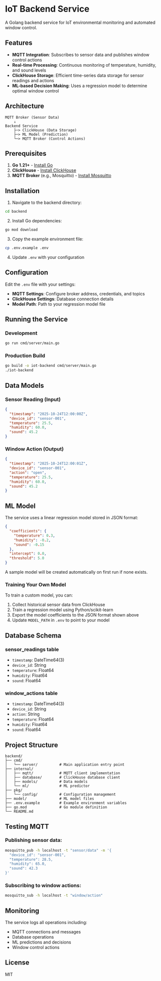 # IoT Backend Service

A Golang backend service for IoT environmental monitoring and automated window control.

## Features

- **MQTT Integration**: Subscribes to sensor data and publishes window control actions
- **Real-time Processing**: Continuous monitoring of temperature, humidity, and sound levels
- **ClickHouse Storage**: Efficient time-series data storage for sensor readings and actions
- **ML-based Decision Making**: Uses a regression model to determine optimal window control

## Architecture

```
MQTT Broker (Sensor Data)
    ↓
Backend Service
    ├─> ClickHouse (Data Storage)
    ├─> ML Model (Prediction)
    └─> MQTT Broker (Control Actions)
```

## Prerequisites

1. **Go 1.21+** - [Install Go](https://golang.org/doc/install)
2. **ClickHouse** - [Install ClickHouse](https://clickhouse.com/docs/en/install)
3. **MQTT Broker** (e.g., Mosquitto) - [Install Mosquitto](https://mosquitto.org/download/)

## Installation

1. Navigate to the backend directory:
```bash
cd backend
```

2. Install Go dependencies:
```bash
go mod download
```

3. Copy the example environment file:
```bash
cp .env.example .env
```

4. Update `.env` with your configuration

## Configuration

Edit the `.env` file with your settings:

- **MQTT Settings**: Configure broker address, credentials, and topics
- **ClickHouse Settings**: Database connection details
- **Model Path**: Path to your regression model file

## Running the Service

### Development

```bash
go run cmd/server/main.go
```

### Production Build

```bash
go build -o iot-backend cmd/server/main.go
./iot-backend
```

## Data Models

### Sensor Reading (Input)

```json
{
  "timestamp": "2025-10-24T12:00:00Z",
  "device_id": "sensor-001",
  "temperature": 25.5,
  "humidity": 60.0,
  "sound": 45.2
}
```

### Window Action (Output)

```json
{
  "timestamp": "2025-10-24T12:00:01Z",
  "device_id": "sensor-001",
  "action": "open",
  "temperature": 25.5,
  "humidity": 60.0,
  "sound": 45.2
}
```

## ML Model

The service uses a linear regression model stored in JSON format:

```json
{
  "coefficients": {
    "temperature": 0.3,
    "humidity": -0.2,
    "sound": -0.15
  },
  "intercept": 0.0,
  "threshold": 5.0
}
```

A sample model will be created automatically on first run if none exists.

### Training Your Own Model

To train a custom model, you can:

1. Collect historical sensor data from ClickHouse
2. Train a regression model using Python/scikit-learn
3. Export the model coefficients to the JSON format shown above
4. Update `MODEL_PATH` in `.env` to point to your model

## Database Schema

### sensor_readings table

- `timestamp`: DateTime64(3)
- `device_id`: String
- `temperature`: Float64
- `humidity`: Float64
- `sound`: Float64

### window_actions table

- `timestamp`: DateTime64(3)
- `device_id`: String
- `action`: String
- `temperature`: Float64
- `humidity`: Float64
- `sound`: Float64

## Project Structure

```
backend/
├── cmd/
│   └── server/          # Main application entry point
├── internal/
│   ├── mqtt/            # MQTT client implementation
│   ├── database/        # ClickHouse database client
│   ├── models/          # Data models
│   └── ml/              # ML predictor
├── pkg/
│   └── config/          # Configuration management
├── model/               # ML model files
├── .env.example         # Example environment variables
├── go.mod               # Go module definition
└── README.md
```

## Testing MQTT

### Publishing sensor data:

```bash
mosquitto_pub -h localhost -t "sensor/data" -m '{
  "device_id": "sensor-001",
  "temperature": 28.5,
  "humidity": 65.0,
  "sound": 42.3
}'
```

### Subscribing to window actions:

```bash
mosquitto_sub -h localhost -t "window/action"
```

## Monitoring

The service logs all operations including:
- MQTT connections and messages
- Database operations
- ML predictions and decisions
- Window control actions

## License

MIT
